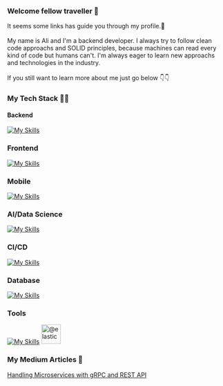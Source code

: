 ### Welcome fellow traveller 🔮
It seems some links has guide you through my profile.:mage:
<br>
<br>
My name is Ali and I'm a backend developer. I always try to follow clean code approachs and SOLID principles, because machines can read every kind of code but humans can't. I'm always eager to learn new approachs and technologies in the industry.
<br>
<br>
If you still want to learn more about me just go below 👇👇

### My Tech Stack 👨‍💻
#### Backend
[![My Skills](https://skillicons.dev/icons?i=dotnet,java,rust,flask)](https://skillicons.dev)
<br>
### Frontend
[![My Skills](https://skillicons.dev/icons?i=react,ts,jquery)](https://skillicons.dev)
<br>
### Mobile
[![My Skills](https://skillicons.dev/icons?i=flutter)](https://skillicons.dev)
<br>
### AI/Data Science
[![My Skills](https://skillicons.dev/icons?i=python,tensorflow)](https://skillicons.dev)
<br>
### CI/CD
[![My Skills](https://skillicons.dev/icons?i=git,docker,kubernetes,linux)](https://skillicons.dev)
<br>
### Database
[![My Skills](https://skillicons.dev/icons?i=postgres,mysql,mongodb)](https://skillicons.dev)
<br>
### Tools
[![My Skills](https://skillicons.dev/icons?i=grafana,prometheus,redis)](https://skillicons.dev) <img itemprop="image" class="avatar flex-shrink-0 mb-3 mr-3 mb-md-0 mr-md-4" src="https://avatars.githubusercontent.com/u/6764390?s=200&amp;v=4" alt="@elastic" width="45" height="45">

### My Medium Articles 📰
<a href="https://fonradar.medium.com/ali-okan-kara-a3d0b61610d">Handling Microservices with gRPC and REST API</a>
<!--
**aliokn/aliokn** is a ✨ _special_ ✨ repository because its `README.md` (this file) appears on your GitHub profile.

Here are some ideas to get you started:

- 🔭 I’m currently working on ...
- 🌱 I’m currently learning ...
- 👯 I’m looking to collaborate on ...
- 🤔 I’m looking for help with ...
- 💬 Ask me about ...
- 📫 How to reach me: ...
- 😄 Pronouns: ...
- ⚡ Fun fact: ...
-->
